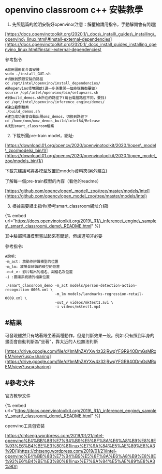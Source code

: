 # openvino classroom c++ 安裝教學

1. 先照這篇的說明安裝好openvino\(注意：解壓縮請用指令，手動解開會有問題\)

[https://docs.openvinotoolkit.org/2020.1/\_docs\_install\_guides\_installing\_openvino\_linux.html\#install-external-dependencies](https://docs.openvinotoolkit.org/2020.1/_docs_install_guides_installing_openvino_linux.html#install-external-dependencies)

參考指令

```text
#啟用圖形化介面安裝
sudo ./install_GUI.sh
#切換到預設安裝的路徑
cd /opt/intel/openvino/install_dependencies/
#將openvino環境開啟(這一步美重開一個終端機都要做)
source /opt/intel/openvino/bin/setupvars.sh
#到build_demos.sh所在的路徑下(每台電腦路徑不同，要找)
cd /opt/intel/openvino/inference_engine/demos/
#建立範例檔案
./build_demos.sh
#建立成功後會自動出現omz_demos，切換到路徑下
cd /home/mmn/omz_demos_build/intel64/Release
#找到smart_classroom檔案
```

2.  下載所需pre-train model，網址:

[https://download.01.org/opencv/2020/openvinotoolkit/2020.1/open\_model\_zoo/models\_bin/1/](https://download.01.org/opencv/2020/openvinotoolkit/2020.1/open_model_zoo/models_bin/1/)

下載完建議可將各模型放置於models資料夾\(另外建立\)

了解每一個pre-train模型的內容（看他的readme）

[https://github.com/opencv/open\_model\_zoo/tree/master/models/intel](https://github.com/opencv/open_model_zoo/tree/master/models/intel)

3. 根據需要組出指令\(參考smart\_classroom網址介紹\)

{% embed url="https://docs.openvinotoolkit.org/2019\_R1/\_inference\_engine\_samples\_smart\_classroom\_demo\_README.html" %}

其中臉部辨識模型嘗試起來有問題，但該選項非必要

參考指令:

```text
#說明:
-m_act: 放動作辨識模型的位置
-m_lm: 放場景辨識的模型的位置
-out_v: 影片輸出的檔名、副檔名及位置
-i :要讓系統讀的檔案位置
```

```text
./smart_classroom_demo -m_act models/person-detection-action-recognition-0005.xml \
                       -m_lm models/landmarks-regression-retail-0009.xml \
                       -out_v videos/mktest1.avi \
                       -i videos/mktest1.mp4 
```

## \#結果

可發現雖然只有站著跟坐著兩種動作，但是判斷效果一般。例如:只有照到半身的畫面會自動判斷為"坐著"，靠太近的人也無法判斷

[https://drive.google.com/file/d/1mMhZAYXw4z32jRwqYFGR94ODmGsMRxEM/view?usp=sharing](https://drive.google.com/file/d/1mMhZAYXw4z32jRwqYFGR94ODmGsMRxEM/view?usp=sharing)

## \#參考文件

官方教學文件

{% embed url="https://docs.openvinotoolkit.org/2019\_R1/\_inference\_engine\_samples\_smart\_classroom\_demo\_README.html" %}

openvino工具包安裝

[https://chtseng.wordpress.com/2019/01/21/intel-openvino%E4%BB%8B%E7%B4%B9%E5%8F%8A%E6%A8%B9%E8%8E%93%E6%B4%BE%E3%80%81linux%E7%9A%84%E5%AE%89%E8%A3%9D/](https://chtseng.wordpress.com/2019/01/21/intel-openvino%E4%BB%8B%E7%B4%B9%E5%8F%8A%E6%A8%B9%E8%8E%93%E6%B4%BE%E3%80%81linux%E7%9A%84%E5%AE%89%E8%A3%9D/)

